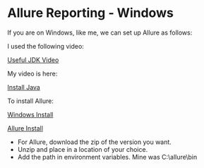 # Allure Reporting - Windows

If you are on Windows, like me, we can set up Allure as follows:

I used the following video:

[Useful JDK Video](https://www.youtube.com/watch?v=-O4QVijnA7Y)

My video is here:

[Install Java](https://youtu.be/rSBF74Ydm58)

To install Allure: 

[Windows Install](https://allurereport.org/docs/install-for-windows/)

[Allure Install](https://www.youtube.com/watch?v=Y4S2UUPsNP4)

- For Allure, download the zip of the version you want.
- Unzip and place in a location of your choice.
- Add the path in environment variables. Mine was C:\allure\bin






